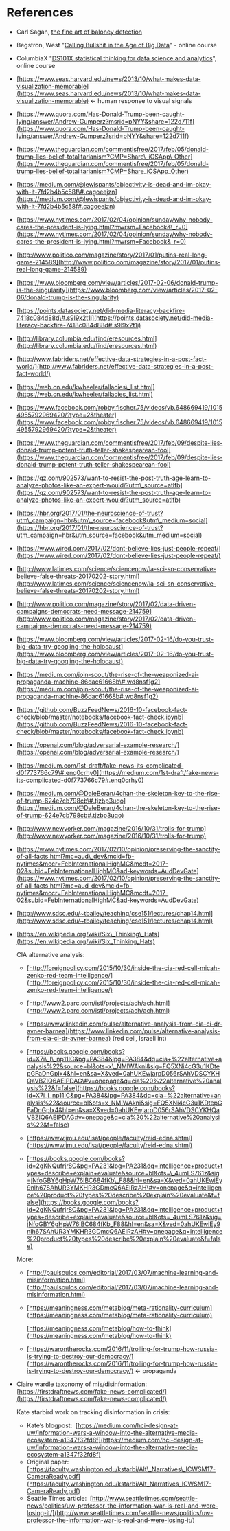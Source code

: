 # References

* Carl Sagan, [the fine art of baloney detection](http://www.inf.fu-berlin.de/lehre/pmo/eng/Sagan-Baloney.pdf)
* Begstron, West "[Calling Bullshit in the Age of Big Data](http://callingbullshit.org/syllabus.html)" - online course
* ColumbiaX "[DS101X statistical thinking for data science and analytics](https://courses.edx.org/courses/course-v1:ColumbiaX+DS101X+1T2016/courseware/07958a5e121d4b93a09f06b0b65c3eca/de776b3078614873aebfd0cc7727b304/)", online course
* [https://www.seas.harvard.edu/news/2013/10/what-makes-data-visualization-memorable](https://www.seas.harvard.edu/news/2013/10/what-makes-data-visualization-memorable) &lt;- human response to visual signals
* [https://www.quora.com/Has-Donald-Trump-been-caught-lying/answer/Andrew-Gumperz?msrid=pNYY&share=122d711f](https://www.quora.com/Has-Donald-Trump-been-caught-lying/answer/Andrew-Gumperz?srid=pNYY&share=122d711f)
* [https://www.theguardian.com/commentisfree/2017/feb/05/donald-trump-lies-belief-totalitarianism?CMP=Share\_iOSApp\_Other](https://www.theguardian.com/commentisfree/2017/feb/05/donald-trump-lies-belief-totalitarianism?CMP=Share_iOSApp_Other)
* [https://medium.com/@lewispants/objectivity-is-dead-and-im-okay-with-it-7fd2b4b5c58f\#.cagoeejzn](https://medium.com/@lewispants/objectivity-is-dead-and-im-okay-with-it-7fd2b4b5c58f#.cagoeejzn)
* [https://www.nytimes.com/2017/02/04/opinion/sunday/why-nobody-cares-the-president-is-lying.html?mwrsm=Facebook&\_r=0](https://www.nytimes.com/2017/02/04/opinion/sunday/why-nobody-cares-the-president-is-lying.html?mwrsm=Facebook&_r=0)
* [http://www.politico.com/magazine/story/2017/01/putins-real-long-game-214589](http://www.politico.com/magazine/story/2017/01/putins-real-long-game-214589)
* [https://www.bloomberg.com/view/articles/2017-02-06/donald-trump-is-the-singularity](https://www.bloomberg.com/view/articles/2017-02-06/donald-trump-is-the-singularity)
* [https://points.datasociety.net/did-media-literacy-backfire-7418c084d88d\#.s9l9x2t1i](https://points.datasociety.net/did-media-literacy-backfire-7418c084d88d#.s9l9x2t1i)
* [http://library.columbia.edu/find/eresources.html](http://library.columbia.edu/find/eresources.html)
* [http://www.fabriders.net/effective-data-strategies-in-a-post-fact-world/](http://www.fabriders.net/effective-data-strategies-in-a-post-fact-world/)
* [https://web.cn.edu/kwheeler/fallacies\_list.html](https://web.cn.edu/kwheeler/fallacies_list.html)
* [https://www.facebook.com/robby.fischer.75/videos/vb.648669419/10154955792969420/?type=2&theater](https://www.facebook.com/robby.fischer.75/videos/vb.648669419/10154955792969420/?type=2&theater)

* [https://www.theguardian.com/commentisfree/2017/feb/09/despite-lies-donald-trump-potent-truth-teller-shakespearean-fool](https://www.theguardian.com/commentisfree/2017/feb/09/despite-lies-donald-trump-potent-truth-teller-shakespearean-fool)

* [https://qz.com/902573/want-to-resist-the-post-truth-age-learn-to-analyze-photos-like-an-expert-would/?utm\_source=atlfb](https://qz.com/902573/want-to-resist-the-post-truth-age-learn-to-analyze-photos-like-an-expert-would/?utm_source=atlfb)

* [https://hbr.org/2017/01/the-neuroscience-of-trust?utm\_campaign=hbr&utm\_source=facebook&utm\_medium=social](https://hbr.org/2017/01/the-neuroscience-of-trust?utm_campaign=hbr&utm_source=facebook&utm_medium=social)

* [https://www.wired.com/2017/02/dont-believe-lies-just-people-repeat/](https://www.wired.com/2017/02/dont-believe-lies-just-people-repeat/)

* [http://www.latimes.com/science/sciencenow/la-sci-sn-conservative-believe-false-threats-20170202-story.html](http://www.latimes.com/science/sciencenow/la-sci-sn-conservative-believe-false-threats-20170202-story.html)

* [http://www.politico.com/magazine/story/2017/02/data-driven-campaigns-democrats-need-message-214759](http://www.politico.com/magazine/story/2017/02/data-driven-campaigns-democrats-need-message-214759)

* [https://www.bloomberg.com/view/articles/2017-02-16/do-you-trust-big-data-try-googling-the-holocaust](https://www.bloomberg.com/view/articles/2017-02-16/do-you-trust-big-data-try-googling-the-holocaust)

* [https://medium.com/join-scout/the-rise-of-the-weaponized-ai-propaganda-machine-86dac61668b\#.wd8nsf1g2](https://medium.com/join-scout/the-rise-of-the-weaponized-ai-propaganda-machine-86dac61668b#.wd8nsf1g2)

* [https://github.com/BuzzFeedNews/2016-10-facebook-fact-check/blob/master/notebooks/facebook-fact-check.ipynb](https://github.com/BuzzFeedNews/2016-10-facebook-fact-check/blob/master/notebooks/facebook-fact-check.ipynb)

* [https://openai.com/blog/adversarial-example-research/](https://openai.com/blog/adversarial-example-research/)

* [https://medium.com/1st-draft/fake-news-its-complicated-d0f773766c79\#.enq0crhy0](https://medium.com/1st-draft/fake-news-its-complicated-d0f773766c79#.enq0crhy0)

* [https://medium.com/@DaleBeran/4chan-the-skeleton-key-to-the-rise-of-trump-624e7cb798cb\#.tjzbp3uqo](https://medium.com/@DaleBeran/4chan-the-skeleton-key-to-the-rise-of-trump-624e7cb798cb#.tjzbp3uqo)

* [http://www.newyorker.com/magazine/2016/10/31/trolls-for-trump](http://www.newyorker.com/magazine/2016/10/31/trolls-for-trump)

* [https://www.nytimes.com/2017/02/10/opinion/preserving-the-sanctity-of-all-facts.html?mc=aud\_dev&mcid=fb-nytimes&mccr=FebInternationalHighMC&mcdt=2017-02&subid=FebInternationalHighMC&ad-keywords=AudDevGate](https://www.nytimes.com/2017/02/10/opinion/preserving-the-sanctity-of-all-facts.html?mc=aud_dev&mcid=fb-nytimes&mccr=FebInternationalHighMC&mcdt=2017-02&subid=FebInternationalHighMC&ad-keywords=AudDevGate)

* [http://www.sdsc.edu/~tbailey/teaching/cse151/lectures/chap14.html](http://www.sdsc.edu/~tbailey/teaching/cse151/lectures/chap14.html)

* [https://en.wikipedia.org/wiki/Six\_Thinking\_Hats](https://en.wikipedia.org/wiki/Six_Thinking_Hats)

  CIA alternative analysis: 

  * [http://foreignpolicy.com/2015/10/30/inside-the-cia-red-cell-micah-zenko-red-team-intelligence/](http://foreignpolicy.com/2015/10/30/inside-the-cia-red-cell-micah-zenko-red-team-intelligence/)
  * [http://www2.parc.com/istl/projects/ach/ach.html](http://www2.parc.com/istl/projects/ach/ach.html)
  * [https://www.linkedin.com/pulse/alternative-analysis-from-cia-ci-dr-avner-barnea](https://www.linkedin.com/pulse/alternative-analysis-from-cia-ci-dr-avner-barnea) \(red cell, Israeli int\)
  * [https://books.google.com/books?id=X7i\_I\_np11IC&pg=PA384&lpg=PA384&dq=cia+%22alternative+analysis%22&source=bl&ots=x\_NMIWAkni&sig=FQ5XNi4cG3u1KDtepGFaDnGpIx4&hl=en&sa=X&ved=0ahUKEwjarpD056rSAhVDSCYKHQaVBZIQ6AEIPDAG\#v=onepage&q=cia%20%22alternative%20analysis%22&f=false](https://books.google.com/books?id=X7i_I_np11IC&pg=PA384&lpg=PA384&dq=cia+%22alternative+analysis%22&source=bl&ots=x_NMIWAkni&sig=FQ5XNi4cG3u1KDtepGFaDnGpIx4&hl=en&sa=X&ved=0ahUKEwjarpD056rSAhVDSCYKHQaVBZIQ6AEIPDAG#v=onepage&q=cia%20%22alternative%20analysis%22&f=false)

  * [https://www.jmu.edu/isat/people/faculty/reid-edna.shtml](https://www.jmu.edu/isat/people/faculty/reid-edna.shtml)
  * [https://books.google.com/books?id=2gKNQufrjr8C&pg=PA231&lpg=PA231&dq=intelligence+product+types+describe+explain+evaluate&source=bl&ots=\_4umLS761z&sig=jNfoGBY6gHpW76lBC684fKb\_F88&hl=en&sa=X&ved=0ahUKEwiEy9nlh67SAhUR3YMKHR3GDmcQ6AEIRzAH\#v=onepage&q=intelligence%20product%20types%20describe%20explain%20evaluate&f=false](https://books.google.com/books?id=2gKNQufrjr8C&pg=PA231&lpg=PA231&dq=intelligence+product+types+describe+explain+evaluate&source=bl&ots=_4umLS761z&sig=jNfoGBY6gHpW76lBC684fKb_F88&hl=en&sa=X&ved=0ahUKEwiEy9nlh67SAhUR3YMKHR3GDmcQ6AEIRzAH#v=onepage&q=intelligence%20product%20types%20describe%20explain%20evaluate&f=false)

  More:

  * [http://paulsoulos.com/editorial/2017/03/07/machine-learning-and-misinformation.html](http://paulsoulos.com/editorial/2017/03/07/machine-learning-and-misinformation.html)
  * [https://meaningness.com/metablog/meta-rationality-curriculum](https://meaningness.com/metablog/meta-rationality-curriculum)

    [https://meaningness.com/metablog/how-to-think](https://meaningness.com/metablog/how-to-think)

  * [https://warontherocks.com/2016/11/trolling-for-trump-how-russia-is-trying-to-destroy-our-democracy/](https://warontherocks.com/2016/11/trolling-for-trump-how-russia-is-trying-to-destroy-our-democracy/) &lt;- propaganda

* Claire wardle taxonomy of mis/disinformation: [https://firstdraftnews.com/fake-news-complicated/](https://firstdraftnews.com/fake-news-complicated/)

  Kate starbird work on tracking disinformation in crisis: 

  * Kate’s blogpost: 
    [https://medium.com/hci-design-at-uw/information-wars-a-window-into-the-alternative-media-ecosystem-a1347f32fd8f](https://medium.com/hci-design-at-uw/information-wars-a-window-into-the-alternative-media-ecosystem-a1347f32fd8f)
  * Original paper: 
    [https://faculty.washington.edu/kstarbi/Alt\_Narratives\_ICWSM17-CameraReady.pdf](https://faculty.washington.edu/kstarbi/Alt_Narratives_ICWSM17-CameraReady.pdf)
  * Seattle Times article: 
    [http://www.seattletimes.com/seattle-news/politics/uw-professor-the-information-war-is-real-and-were-losing-it/](http://www.seattletimes.com/seattle-news/politics/uw-professor-the-information-war-is-real-and-were-losing-it/)



